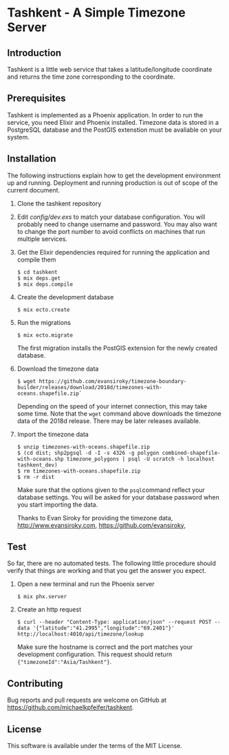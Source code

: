 # Tashkent - A Simple Timezone Server

## Introduction

Tashkent is a little web service that takes a latitude/longitude
coordinate and returns the time zone corresponding to the coordinate.

## Prerequisites

Tashkent is implemented as a Phoenix application. In order to run the
service, you need Elixir and Phoenix installed. Timezone data is
stored in a PostgreSQL database and the PostGIS extenstion must be
avaliable on your system.

## Installation

The following instructions explain how to get the development
environment up and running. Deployment and running production is out
of scope of the current document.

1. Clone the tashkent repository

2. Edit *config/dev.exs* to match your database configuration. You
   will probably need to change username and password. You may also
   want to change the port number to avoid conflicts on machines that
   run multiple services.

3. Get the Elixir dependencies required for running the application
   and compile them

    ```
    $ cd tashkent
    $ mix deps.get
    $ mix deps.compile
    ```

3. Create the development database

    ```
    $ mix ecto.create
    ```

4. Run the migrations

    ```
    $ mix ecto.migrate
    ```

    The first migration installs the PostGIS extension for the newly
    created database.

5. Download the timezone data

    ```
    $ wget https://github.com/evansiroky/timezone-boundary-builder/releases/download/2018d/timezones-with-oceans.shapefile.zip`
    ```

    Depending on the speed of your internet connection, this may take
    some time. Note that the `wget` command above downloads the
    timezone data of the 2018d release. There may be later releases
    available.

6. Import the timezone data

    ```
    $ unzip timezones-with-oceans.shapefile.zip
    $ (cd dist; shp2pgsql -d -I -s 4326 -g polygon combined-shapefile-with-oceans.shp timezone_polygons | psql -U scratch -h localhost tashkent_dev)
    $ rm timezones-with-oceans.shapefile.zip
    $ rm -r dist
    ```

    Make sure that the options given to the `psql`command reflect your
    database settings. You will be asked for your database password
    when you start importing the data.

    Thanks to Evan Siroky for providing the timezone data,
    http://www.evansiroky.com, https://github.com/evansiroky,

## Test

So far, there are no automated tests. The following little procedure
should verify that things are working and that you get the answer you
expect.

1. Open a new terminal and run the Phoenix server

    ```
    $ mix phx.server
    ```

2. Create an http request

    ```
    $ curl --header "Content-Type: application/json" --request POST --data '{"latitude":"41.2995","longitude":"69.2401"}' http://localhost:4010/api/timezone/lookup
    ```

    Make sure the hostname is correct and the port matches your
    development configuration. This request should return
    `{"timezoneId":"Asia/Tashkent"}`.

## Contributing

Bug reports and pull requests are welcome on GitHub at
https://github.com/michaelkpfeifer/tashkent.

## License

This software is available under the terms of the MIT License.
